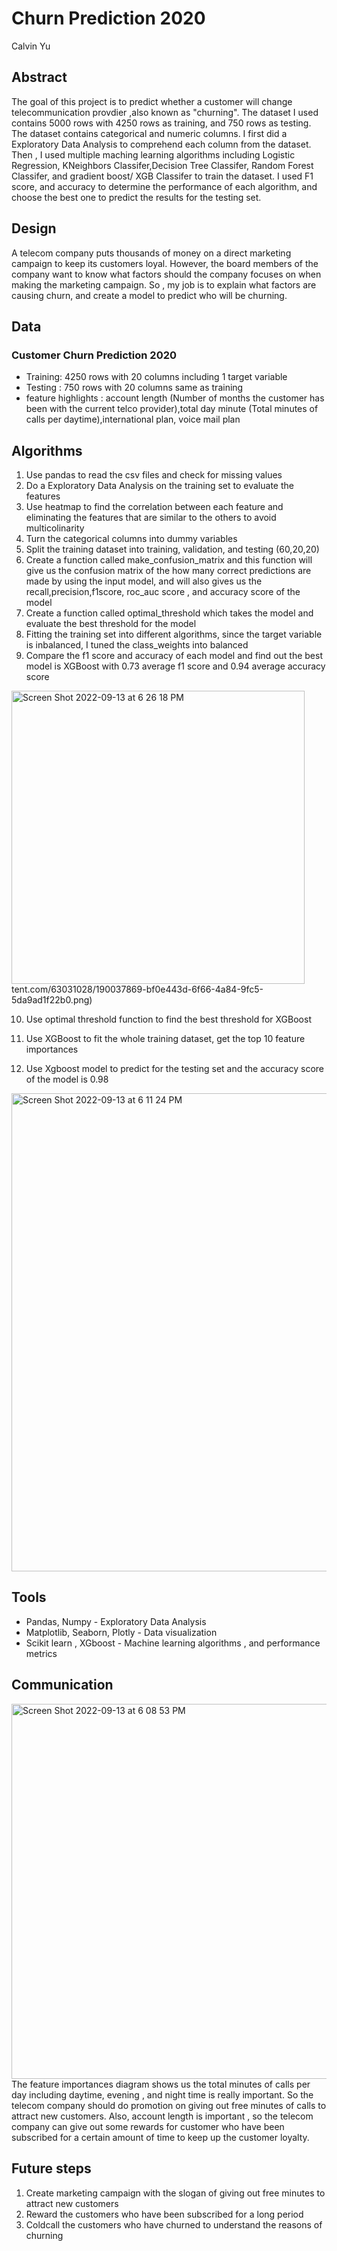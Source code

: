 # Churn Prediction 2020
Calvin Yu
## Abstract 
The goal of this project is to predict whether a customer will change telecommunication provdier ,also known as "churning". The dataset I used contains 5000 rows with 4250 rows as training, and 750 rows as testing. The dataset contains categorical and numeric columns. I first did a Exploratory Data Analysis to comprehend each column from the dataset. Then , I used multiple maching learning algorithms including Logistic Regression, KNeighbors Classifer,Decision Tree Classifer, Random Forest Classifer, and gradient boost/ XGB Classifer to train the dataset. I used F1 score, and accuracy to determine the performance of each algorithm, and choose the best one to predict the results for the testing set. 
## Design
A telecom company puts thousands of money on a direct marketing campaign to keep its customers loyal. However, the board members of the company want to know what factors should the company focuses on when making the marketing campaign. So , my job is to explain what factors are causing churn, and create a model to predict who will be churning. 
## Data
### Customer Churn Prediction 2020
- Training: 4250 rows with 20 columns including 1 target variable 
- Testing : 750 rows with 20 columns same as training 
- feature highlights : account length (Number of months the customer has been with the current telco provider),total day minute (Total minutes of calls per daytime),international plan, voice mail plan 
## Algorithms
1. Use pandas to read the csv files and check for missing values 
2. Do a Exploratory Data Analysis on the training set to evaluate the features
3. Use heatmap to find the correlation between each feature and eliminating the features that are similar to the others to avoid multicolinarity 
4. Turn the categorical columns into dummy variables 
5. Split the training dataset into training, validation, and testing (60,20,20)
6. Create a function called make_confusion_matrix and this function will give us the confusion matrix of the how many correct predictions are made by using the input model, and will also gives us the recall,precision,f1score, roc_auc score , and accuracy score of the model 
7. Create a function called optimal_threshold which takes the model and evaluate the best threshold for the model 
8. Fitting the training set into different algorithms, since the target variable is inbalanced, I tuned the class_weights into balanced 
9. Compare the f1 score and accuracy of each model and find out the best model is XGBoost with 0.73 average f1 score and 0.94 average accuracy score
<img width="469" alt="Screen Shot 2022-09-13 at 6 26 18 PM" src="https://user-images.githubusercontent.com/63031028/190038000-30a5d1a3-d238-4c2f-8265-8aa1c3d23456.png">
tent.com/63031028/190037869-bf0e443d-6f66-4a84-9fc5-5da9ad1f22b0.png)

10. Use optimal threshold function to find the best threshold for XGBoost
11. Use XGBoost to fit the whole training dataset, get the top 10 feature importances 


12. Use Xgboost model to predict for the testing set and the accuracy score of the model is 0.98
<img width="765" alt="Screen Shot 2022-09-13 at 6 11 24 PM" src="https://user-images.githubusercontent.com/63031028/190036477-3309e2b6-d48d-46b5-a1e6-8e8efb07b61e.png">

## Tools
- Pandas, Numpy - Exploratory Data Analysis 
- Matplotlib, Seaborn, Plotly - Data visualization
- Scikit learn , XGboost - Machine learning algorithms , and performance metrics 
## Communication 
<img width="600" alt="Screen Shot 2022-09-13 at 6 08 53 PM" src="https://user-images.githubusercontent.com/63031028/190036244-9e63b607-5442-47e3-aa5e-c61d120dcba3.png">
The feature importances diagram shows us the total minutes of calls per day including daytime, evening , and night time is really important. So the telecom company should do promotion on giving out free minutes of calls to attract new customers. Also, account length is important , so the telecom company can give out some rewards for customer who have been subscribed for a certain amount of time to keep up the customer loyalty.

## Future steps
1. Create marketing campaign with the slogan of giving out free minutes to attract new customers 
2. Reward the customers who have been subscribed for a long period
3. Coldcall the customers who have churned to understand the reasons of churning